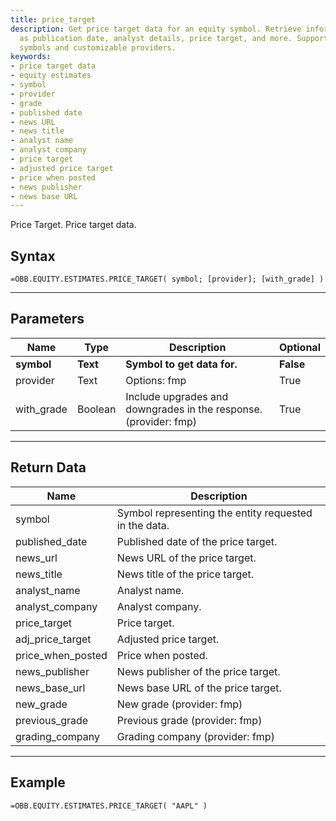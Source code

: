 ```yaml
---
title: price_target
description: Get price target data for an equity symbol. Retrieve information such
  as publication date, analyst details, price target, and more. Supports multiple
  symbols and customizable providers.
keywords: 
- price target data
- equity estimates
- symbol
- provider
- grade
- published date
- news URL
- news title
- analyst name
- analyst company
- price target
- adjusted price target
- price when posted
- news publisher
- news base URL
---
```


<!-- markdownlint-disable MD041 -->

Price Target. Price target data.

## Syntax

```excel wordwrap
=OBB.EQUITY.ESTIMATES.PRICE_TARGET( symbol; [provider]; [with_grade] )
```

---

## Parameters

| Name | Type | Description | Optional |
| ---- | ---- | ----------- | -------- |
| **symbol** | **Text** | **Symbol to get data for.** | **False** |
| provider | Text | Options: fmp | True |
| with_grade | Boolean | Include upgrades and downgrades in the response. (provider: fmp) | True |

---

## Return Data

| Name | Description |
| ---- | ----------- |
| symbol | Symbol representing the entity requested in the data.  |
| published_date | Published date of the price target.  |
| news_url | News URL of the price target.  |
| news_title | News title of the price target.  |
| analyst_name | Analyst name.  |
| analyst_company | Analyst company.  |
| price_target | Price target.  |
| adj_price_target | Adjusted price target.  |
| price_when_posted | Price when posted.  |
| news_publisher | News publisher of the price target.  |
| news_base_url | News base URL of the price target.  |
| new_grade | New grade (provider: fmp) |
| previous_grade | Previous grade (provider: fmp) |
| grading_company | Grading company (provider: fmp) |
---

## Example

```excel wordwrap
=OBB.EQUITY.ESTIMATES.PRICE_TARGET( "AAPL" )
```

